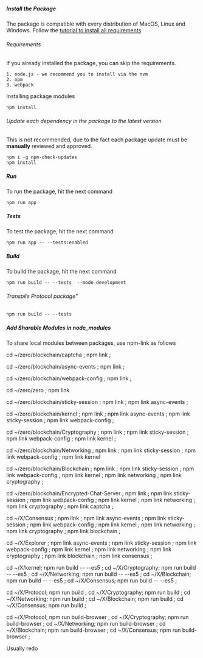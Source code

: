##### Install the Package

The package is compatible with every distribution of MacOS, Linux and Windows. Follow the [tutorial to install all requirements](./installation.md)

###### Requirements

If you already installed the package, you can skip the requirements.

    1. node.js - we recommend you to install via the nvm
    2. npm
    3. webpack

Installing package modules

```
npm install
```

###### Update each dependency in the package to the latest version

This is not recommended, due to the fact each package update must be **manually** reviewed and approved.

```
npm i -g npm-check-updates
npm install
```

##### Run

To run the package, hit the next command

```
npm run app
```

##### Tests

To test the package, hit the next command
```
npm run app -- --tests:enabled
```

##### Build

To build the package, hit the next command
```
npm run build -- --tests  --mode development
```

###### Transpile Protocol package"

```
npm run build -- --tests
```


##### Add Sharable Modules in node_modules

To share local modules between packages, use npm-link as follows

cd ~/zero/blockchain/captcha ;
npm link ;

cd ~/zero/blockchain/async-events ;
npm link ;

cd ~/zero/blockchain/webpack-config ;
npm link ;

cd ~/zero/zero ;
npm link

cd ~/zero/blockchain/sticky-session ;
npm link ;
npm link async-events ;

cd ~/zero/blockchain/kernel ;
npm link ;
npm link async-events ;
npm link sticky-session ;
npm link webpack-config ;

cd ~/zero/blockchain/Cryptography ;
npm link ;
npm link sticky-session ;
npm link webpack-config ;
npm link kernel ;

cd ~/zero/blockchain/Networking ;
npm link ;
npm link sticky-session ;
npm link webpack-config ;
npm link kernel

cd ~/zero/blockchain/Blockchain ;
npm link ;
npm link sticky-session ;
npm link webpack-config ;
npm link kernel ;
npm link networking ;
npm link cryptography ;

cd ~/zero/blockchain/Encrypted-Chat-Server ;
npm link ;
npm link sticky-session ;
npm link webpack-config ;
npm link kernel ;
npm link networking ;
npm link cryptography ;
npm link captcha ;


cd ~/X/Consensus ;
npm link ;
npm link async-events ;
npm link sticky-session ;
npm link webpack-config ;
npm link kernel ;
npm link networking ;
npm link cryptography ;
npm link blockchain ;

cd ~/X/Explorer ;
npm link async-events ;
npm link sticky-session ;
npm link webpack-config ;
npm link kernel ;
npm link networking ;
npm link cryptography ;
npm link blockchain ;
npm link consensus ;

cd ~/X/kernel;
npm run build -- --es5 ;
cd ~/X/Cryptography;
npm run build -- --es5 ;
cd ~/X/Networking;
npm run build -- --es5 ;
cd ~/X/Blockchain;
npm run build -- --es5 ;
cd ~/X/Consensus;
npm run build -- --es5 ;



cd ~/X/Protocol; npm run build ;
cd ~/X/Cryptography; npm run build ;
cd ~/X/Networking; npm run build ;
cd ~/X/Blockchain; npm run build ;
cd ~/X/Consensus; npm run build ;

cd ~/X/Protocol; npm run build-browser ;
cd ~/X/Cryptography; npm run build-browser ;
cd ~/X/Networking; npm run build-browser ;
cd ~/X/Blockchain; npm run build-browser ;
cd ~/X/Consensus; npm run build-browser ;



Usually redo